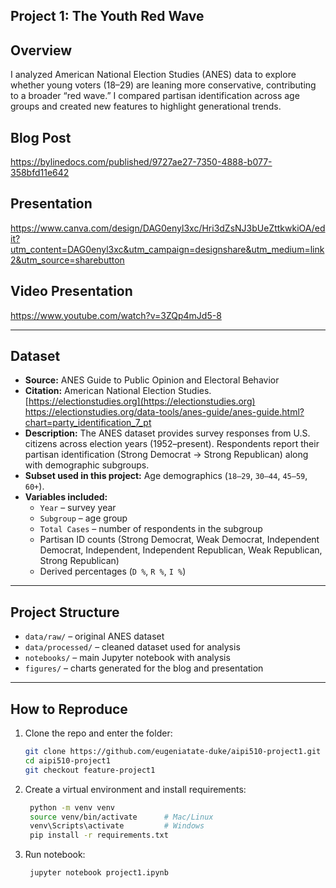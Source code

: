 ## Project 1: The Youth Red Wave

## Overview  
I analyzed American National Election Studies (ANES) data to explore whether young voters (18–29) are leaning more conservative, contributing to a broader “red wave.” I compared partisan identification across age groups and created new features to highlight generational trends.  

## Blog Post 
https://bylinedocs.com/published/9727ae27-7350-4888-b077-358bfd11e642 

## Presentation 
https://www.canva.com/design/DAG0enyl3xc/Hri3dZsNJ3bUeZttkwkiOA/edit?utm_content=DAG0enyl3xc&utm_campaign=designshare&utm_medium=link2&utm_source=sharebutton 

## Video Presentation
https://www.youtube.com/watch?v=3ZQp4mJd5-8 

---

## Dataset  
- **Source:** ANES Guide to Public Opinion and Electoral Behavior  
- **Citation:** American National Election Studies. [https://electionstudies.org](https://electionstudies.org) https://electionstudies.org/data-tools/anes-guide/anes-guide.html?chart=party_identification_7_pt 
- **Description:** The ANES dataset provides survey responses from U.S. citizens across election years (1952–present). Respondents report their partisan identification (Strong Democrat → Strong Republican) along with demographic subgroups.  
- **Subset used in this project:** Age demographics (`18–29`, `30–44`, `45–59`, `60+`).  
- **Variables included:**  
  - `Year` – survey year  
  - `Subgroup` – age group  
  - `Total Cases` – number of respondents in the subgroup  
  - Partisan ID counts (Strong Democrat, Weak Democrat, Independent Democrat, Independent, Independent Republican, Weak Republican, Strong Republican)  
  - Derived percentages (`D %`, `R %`, `I %`)  
---
## Project Structure
- `data/raw/` – original ANES dataset
- `data/processed/` – cleaned dataset used for analysis
- `notebooks/` – main Jupyter notebook with analysis
- `figures/` – charts generated for the blog and presentation

--- 

## How to Reproduce  
1. Clone the repo and enter the folder:  
   ```bash
   git clone https://github.com/eugeniatate-duke/aipi510-project1.git
   cd aipi510-project1
   git checkout feature-project1

2. Create a virtual environment and install requirements:
   ```bash
    python -m venv venv
    source venv/bin/activate      # Mac/Linux  
    venv\Scripts\activate         # Windows  
    pip install -r requirements.txt

4. Run notebook:
   ```bash
    jupyter notebook project1.ipynb


